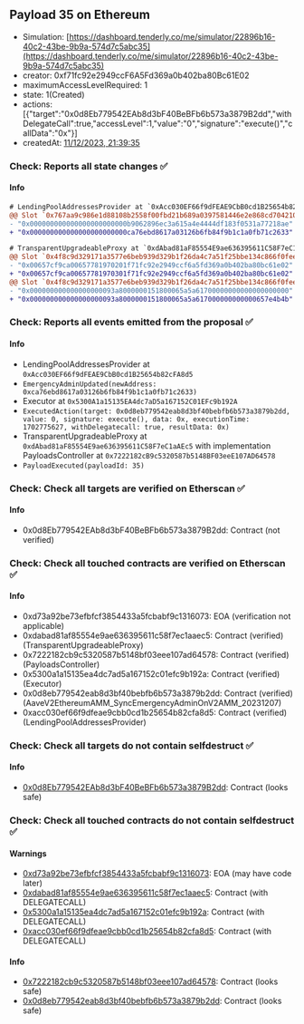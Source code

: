 ## Payload 35 on Ethereum

- Simulation: [https://dashboard.tenderly.co/me/simulator/22896b16-40c2-43be-9b9a-574d7c5abc35](https://dashboard.tenderly.co/me/simulator/22896b16-40c2-43be-9b9a-574d7c5abc35)
- creator: 0xf71fc92e2949ccF6A5Fd369a0b402ba80Bc61E02
- maximumAccessLevelRequired: 1
- state: 1(Created)
- actions: [{"target":"0x0d8Eb779542EAb8d3bF40BeBFb6b573a3879B2dd","withDelegateCall":true,"accessLevel":1,"value":"0","signature":"execute()","callData":"0x"}]
- createdAt: [11/12/2023, 21:39:35](https://etherscan.io/tx/0x2f83322d3e22016a8fd349ad1d6e4c494c3125e017e8d9c3fc5f4623a2787843)

### Check: Reports all state changes :white_check_mark:

#### Info


```diff
# LendingPoolAddressesProvider at `0xAcc030EF66f9dFEAE9CbB0cd1B25654b82cFA8d5`
@@ Slot `0x767aa9c986e1d88108b2558f00fbd21b689a0397581446e2e868cd70421026cc` @@
- "0x000000000000000000000000b9062896ec3a615a4e4444df183f0531a77218ae"
+ "0x000000000000000000000000ca76ebd8617a03126b6fb84f9b1c1a0fb71c2633"
```

```diff
# TransparentUpgradeableProxy at `0xdAbad81aF85554E9ae636395611C58F7eC1aAEc5` with implementation PayloadsController at `0x7222182cB9c5320587b5148BF03eeE107AD64578`
@@ Slot `0x4f8c9d329171a3577e6beb939d329b1f26da4c7a51f25bbe134c866f0feee945` @@
- "0x00657cf9ca00657781970201f71fc92e2949ccf6a5fd369a0b402ba80bc61e02"
+ "0x00657cf9ca00657781970301f71fc92e2949ccf6a5fd369a0b402ba80bc61e02"
@@ Slot `0x4f8c9d329171a3577e6beb939d329b1f26da4c7a51f25bbe134c866f0feee946` @@
- "0x000000000000000000093a8000000151800065a5a61700000000000000000000"
+ "0x000000000000000000093a8000000151800065a5a617000000000000657e4b4b"
```


### Check: Reports all events emitted from the proposal :white_check_mark:

#### Info

- LendingPoolAddressesProvider at `0xAcc030EF66f9dFEAE9CbB0cd1B25654b82cFA8d5`
- `EmergencyAdminUpdated(newAddress: 0xca76ebd8617a03126b6fb84f9b1c1a0fb71c2633)`
- Executor at `0x5300A1a15135EA4dc7aD5a167152C01EFc9b192A`
- `ExecutedAction(target: 0x0d8eb779542eab8d3bf40bebfb6b573a3879b2dd, value: 0, signature: execute(), data: 0x, executionTime: 1702775627, withDelegatecall: true, resultData: 0x)`
- TransparentUpgradeableProxy at `0xdAbad81aF85554E9ae636395611C58F7eC1aAEc5` with implementation PayloadsController at `0x7222182cB9c5320587b5148BF03eeE107AD64578`
- `PayloadExecuted(payloadId: 35)`

### Check: Check all targets are verified on Etherscan :white_check_mark:

#### Info

- 0x0d8Eb779542EAb8d3bF40BeBFb6b573a3879B2dd: Contract (not verified)

### Check: Check all touched contracts are verified on Etherscan :white_check_mark:

#### Info

- 0xd73a92be73efbfcf3854433a5fcbabf9c1316073: EOA (verification not applicable)
- 0xdabad81af85554e9ae636395611c58f7ec1aaec5: Contract (verified) (TransparentUpgradeableProxy)
- 0x7222182cb9c5320587b5148bf03eee107ad64578: Contract (verified) (PayloadsController)
- 0x5300a1a15135ea4dc7ad5a167152c01efc9b192a: Contract (verified) (Executor)
- 0x0d8eb779542eab8d3bf40bebfb6b573a3879b2dd: Contract (verified) (AaveV2EthereumAMM_SyncEmergencyAdminOnV2AMM_20231207)
- 0xacc030ef66f9dfeae9cbb0cd1b25654b82cfa8d5: Contract (verified) (LendingPoolAddressesProvider)

### Check: Check all targets do not contain selfdestruct :white_check_mark:

#### Info

- [0x0d8Eb779542EAb8d3bF40BeBFb6b573a3879B2dd](https://etherscan.io/address/0x0d8Eb779542EAb8d3bF40BeBFb6b573a3879B2dd): Contract (looks safe)

### Check: Check all touched contracts do not contain selfdestruct :white_check_mark:

#### Warnings

- [0xd73a92be73efbfcf3854433a5fcbabf9c1316073](https://etherscan.io/address/0xd73a92be73efbfcf3854433a5fcbabf9c1316073): EOA (may have code later)
- [0xdabad81af85554e9ae636395611c58f7ec1aaec5](https://etherscan.io/address/0xdabad81af85554e9ae636395611c58f7ec1aaec5): Contract (with DELEGATECALL)
- [0x5300a1a15135ea4dc7ad5a167152c01efc9b192a](https://etherscan.io/address/0x5300a1a15135ea4dc7ad5a167152c01efc9b192a): Contract (with DELEGATECALL)
- [0xacc030ef66f9dfeae9cbb0cd1b25654b82cfa8d5](https://etherscan.io/address/0xacc030ef66f9dfeae9cbb0cd1b25654b82cfa8d5): Contract (with DELEGATECALL)

#### Info

- [0x7222182cb9c5320587b5148bf03eee107ad64578](https://etherscan.io/address/0x7222182cb9c5320587b5148bf03eee107ad64578): Contract (looks safe)
- [0x0d8eb779542eab8d3bf40bebfb6b573a3879b2dd](https://etherscan.io/address/0x0d8eb779542eab8d3bf40bebfb6b573a3879b2dd): Contract (looks safe)

